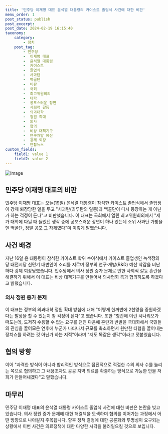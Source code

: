 ```yaml
---
title: '민주당 이재명 대표 윤석열 대통령의 카이스트 졸업식 사건에 대한 비판'
menu_order: 1
post_status: publish
post_excerpt: 
post_date: 2024-02-19 16:15:40
taxonomy:
    category:
        - 정치
    post_tag:
        - 민주당
        -  이재명 대표
        -  윤석열 대통령
        -  카이스트
        -  졸업식
        -  사과탄
        -  백골단
        -  비판
        -  국회
        -  최고위원회의
        -  대학
        -  공포스러운 장면
        -  사회적 갈등
        -  의과대학
        -  정원 확대
        -  의사
        -  협의
        -  비상 대책기구
        -  연구개발 예산
        -  강제 퇴장
        -  연합뉴스
custom_fields:
    field1: value 1
    field2: value 2
---
```


![Image](https://imgnews.pstatic.net/image/055/2024/02/19/0001132030_001_20240219130101109.jpg?type=w647)

## 민주당 이재명 대표의 비판
민주당 이재명 대표는 오늘(19일) 윤석열 대통령이 참석한 카이스트 졸업식에서 졸업생이 강제 퇴장당한 일을 두고 "사과탄(최루탄의 일종)과 백골단이 다시 등장하는 게 아닌가 하는 걱정이 든다"고 비판했습니다. 이 대표는 국회에서 열린 최고위원회의에서 "제가 대학에 다닐 때 들었던 생각 중에 공포스러운 장면이 하나 있는데 소위 사과탄 가방을 멘 백골단, 정말 공포 그 자체였다"며 이렇게 말했습니다.
## 사건 배경
지난 16일 윤 대통령이 참석한 카이스트 학위 수여식에서 카이스트 졸업생인 녹색정의당 대전시당 신민기 대변인이 소리를 지르며 정부의 연구·개발(R&D) 예산 삭감을 비난하다 강제 퇴장당했습니다. 민주당에서 의사 정원 증가 문제로 인한 사회적 갈등 혼란을 해결하기 위해서 이 대표는 비상 대책기구를 만들어서 의사협회 측과 협의하도록 하겠다고 밝혔습니다. 
### 의사 정원 증가 문제
이 대표는 정부의 의과대학 정원 확대 방침에 대해 "어떻게 한꺼번에 2천명을 증원하겠다는 발상을 할 수 있는지 참 걱정이 된다"고 했습니다. 또한 "항간에 이런 시나리오가 떠도는데, 도저히 수용할 수 없는 요구를 던진 다음에 혼란과 반발을 극대화해서 국민들의 관심을 끌어모은 연후에 누군가 나타나서 규모를 축소하면서 원만한 타협을 끌어내는 정치쇼를 하려는 것 아닌가 하는 지적"이라며 "저도 똑같은 생각"이라고 덧붙였습니다.
## 협의 방향
이어 "과격한 방식이 아니라 합리적인 방식으로 점진적으로 적절한 수의 의사 수를 늘리는 쪽으로 협의하고 그 내용조차도 공공 지역 의료를 확충하는 방식으로 가능한 안을 저희가 만들어내겠다"고 말했습니다.
## 마무리
민주당 이재명 대표의 윤석열 대통령 카이스트 졸업식 사건에 대한 비판은 논란을 빚고 있습니다. 의사 정원 증가 문제에 대한 해결책을 모색하며 협의를 이어가는 과정에서 어떤 방향으로 나아갈지 주목됩니다. 향후 정책 결정에 대한 공론화와 투명성이 요구되는 상황에서 이번 사건은 의료정책에 대한 다양한 시각을 불러일으킬 것으로 보입니다.
